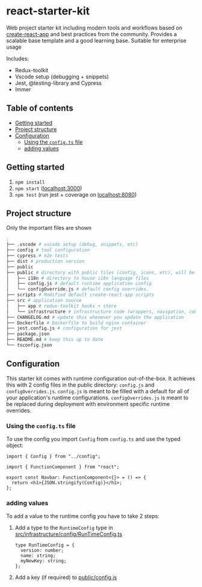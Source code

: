 # react-starter-kit

Web project starter kit including modern tools and workflows based on
[create-react-app](https://create-react-app.dev/) and best practices from the community.
Provides a scalable base template and a good learning base. Suitable for enterprise usage

Includes:

- Redux-toolkit
- Vscode setup (debugging + snippets)
- Jest, @testing-library and Cypress
- Immer

## Table of contents

<!-- toc -->

- [Getting started](#getting-started)
- [Project structure](#project-structure)
- [Configuration](#configuration)
  - [Using the `config.ts` file](#using-the-configts-file)
  - [adding values](#adding-values)

<!-- tocstop -->

## Getting started

1. `npm install`
2. `npm start` ([localhost:3000](http://localhost:3000))
3. `npm test` (run jest + coverage on [localhost:8080](http://localhost:8080))

## Project structure

Only the important files are shown

```bash
.
├── .vscode # vscode setup (debug, snippets, etc)
├── config # tool configuration
├── cypress # e2e tests
├── dist # production version
├── public
├── public # directory with public files (config, icons, etc), will be copied to dist
│   ├── i18n # directory to house i18n language files
│   ├── config.js # default runtime application config
│   └── configOverride.js # default config overrides.
├── scripts # Modified default create-react-app scripts
├── src # application source
│   ├── app # redux-toolkit hooks + store
│   └── infrastructure # infrastructure code (wrappers, navigation, config file class)
├── CHANGELOG.md # update this whenever you update the application
├── Dockerfile # Dockerfile to build nginx container
├── jest.config.js # configuration for jest
├── package.json
├── README.md # keep this up to date
└── tsconfig.json
```

## Configuration

This starter kit comes with runtime configuration out-of-the-box.
It achieves this with 2 config files in the public directory: `config.js` and `configOverrides.js`.
`config.js` is meant to be filled with a default for all of your application's runtime configurations.
`configOverrides.js` is meant to be replaced during deployment with environment specific runtime overrides.

### Using the `config.ts` file

To use the config you import `Config` from `config.ts` and use the typed object:

```tsx
import { Config } from "../config";

import { FunctionComponent } from "react";

export const Navbar: FunctionComponent<{}> = () => {
  return <h1>{JSON.stringify(Config)}</h1>;
};
```

### adding values

To add a value to the runtime config you have to take 2 steps:

1. Add a type to the `RuntimeConfig` type in [src/infrastructure/config/RunTimeConfig.ts](./src/infrastructure/config/RunTimeConfig.ts)

   ```tsx
   type RunTimeConfig = {
     version: number;
     name: string;
     myNewKey: string;
   };
   ```

2. Add a key (if required) to [public/config.js](./public/config.js)
